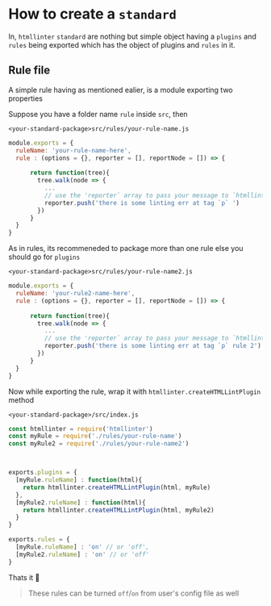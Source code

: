 # How to create a `standard`


In, `htmllinter` `standard` are nothing but simple object having a `plugins` and `rules` being exported which has the object of plugins and 
`rules` in it.

## Rule file

A simple rule having as mentioned ealier, is a module exporting two properties

Suppose you have a folder name `rule` inside `src`, then 

`<your-standard-package>src/rules/your-rule-name.js`

```js
module.exports = {
  ruleName: 'your-rule-name-here',
  rule : (options = {}, reporter = [], reportNode = []) => {
      
      return function(tree){
        tree.walk(node => {
          ...
          // use the 'reporter` array to pass your message to `htmllinter` reporter
          reporter.push('there is some linting err at tag `p` ')
        })
      } 
  }
}
```

As in rules, its recommeneded to package more than one rule else you should go for `plugins`

`<your-standard-package>src/rules/your-rule-name2.js`
```js
module.exports = {
  ruleName: 'your-rule2-name-here',
  rule : (options = {}, reporter = [], reportNode = []) => {
      
      return function(tree){
        tree.walk(node => {
          ...
          // use the 'reporter` array to pass your message to `htmllinter` reporter
          reporter.push('there is some linting err at tag `p` rule 2')
        })
      } 
  }
}
```


Now while exporting the rule, wrap it with `htmllinter.createHTMLLintPlugin` method

`<your-standard-package>/src/index.js`

```js
const htmllinter = require('htmllinter')
const myRule = require('./rules/your-rule-name')
const myRule2 = require('./rules/your-rule-name2')



exports.plugins = {
  [myRule.ruleName] : function(html){
    return htmllinter.createHTMLLintPlugin(html, myRule)
  },
  [myRule2.ruleName] : function(html){
    return htmllinter.createHTMLLintPlugin(html, myRule2)
  }
}

exports.rules = {
  [myRule.ruleName] : 'on' // or 'off',
  [myRule2.ruleName] : 'on' // or 'off'
}

```

Thats it :tada:


> These rules can be turned `off`/`on` from user's config file as well
